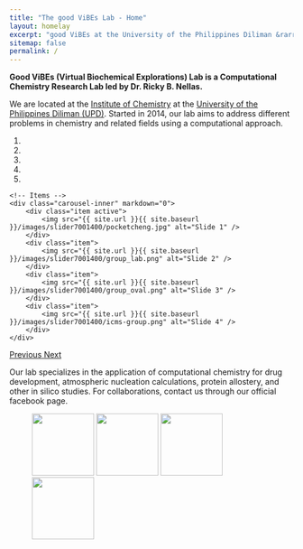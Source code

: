 ```yaml
---
title: "The good ViBEs Lab - Home"
layout: homelay
excerpt: "good ViBEs at the University of the Philippines Diliman &rarr; UPD."
sitemap: false
permalink: /
---
```


<b> Good ViBEs (Virtual Biochemical Explorations) Lab is a Computational Chemistry Research Lab led by Dr. Ricky B. Nellas.</b>

We are located at the <a href="https://chem.science.upd.edu.ph">Institute of Chemistry</a> at the <a href="https://upd.edu.ph/"> University of the Philippines Diliman (UPD)</a>. Started in 2014, our lab aims to address different problems in chemistry and related fields using a computational approach.

<div markdown="0" id="carousel" class="carousel slide" data-ride="carousel" data-interval="4000" data-pause="hover" >
    <!-- Menu -->
    <ol class="carousel-indicators">
        <li data-target="#carousel" data-slide-to="0" class="active"></li>
        <li data-target="#carousel" data-slide-to="1"></li>
        <li data-target="#carousel" data-slide-to="2"></li>
        <li data-target="#carousel" data-slide-to="3"></li>
        <li data-target="#carousel" data-slide-to="4"></li>
    </ol>

    <!-- Items -->
    <div class="carousel-inner" markdown="0">
        <div class="item active">
            <img src="{{ site.url }}{{ site.baseurl }}/images/slider7001400/pocketcheng.jpg" alt="Slide 1" />
        </div>
        <div class="item">
            <img src="{{ site.url }}{{ site.baseurl }}/images/slider7001400/group_lab.png" alt="Slide 2" />
        </div>
        <div class="item">
            <img src="{{ site.url }}{{ site.baseurl }}/images/slider7001400/group_oval.png" alt="Slide 3" />
        </div>
        <div class="item">
            <img src="{{ site.url }}{{ site.baseurl }}/images/slider7001400/icms-group.png" alt="Slide 4" />
        </div>
    </div>
  <a class="left carousel-control" href="#carousel" role="button" data-slide="prev">
    <span class="glyphicon glyphicon-chevron-left" aria-hidden="true"></span>
    <span class="sr-only">Previous</span>
  </a>
  <a class="right carousel-control" href="#carousel" role="button" data-slide="next">
    <span class="glyphicon glyphicon-chevron-right" aria-hidden="true"></span>
    <span class="sr-only">Next</span>
  </a>
</div>



Our lab specializes in the application of computational chemistry for drug development, atmospheric nucleation calculations, protein allostery, and other in silico studies. For collaborations, contact us through our official facebook page.

<figure class="fourth">
  <img src="{{ site.url }}{{ site.baseurl }}/images/logopic/GV_lab.png" style="width: 110px">
  <img src="{{ site.url }}{{ site.baseurl }}/images/logopic/IC_logo.png" style="width: 110px">
  <img src="{{ site.url }}{{ site.baseurl }}/images/logopic/CS_logo.png" style="width: 110px">
  <img src="{{ site.url }}{{ site.baseurl }}/images/logopic/UPD_logo.png" style="width: 110px">
</figure>
